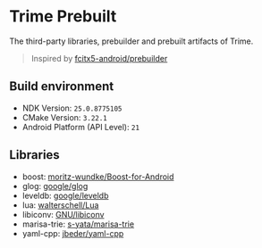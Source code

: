 # Trime Prebuilt

The third-party libraries, prebuilder and prebuilt artifacts of Trime.

> Inspired by [fcitx5-android/prebuilder](https://github.com/fcitx5-android/prebuilder)

## Build environment

- NDK Version: `25.0.8775105`
- CMake Version: `3.22.1`
- Android Platform (API Level): `21`


## Libraries

- boost: [moritz-wundke/Boost-for-Android](https://github.com/moritz-wundke/Boost-for-Android)
- glog: [google/glog](https://github.com/google/glog)
- leveldb: [google/leveldb](https://github.com/google/leveldb)
- lua: [walterschell/Lua](https://github.com/walterschell/Lua)
- libiconv: [GNU/libiconv](https://savannah.gnu.org/projects/libiconv)
- marisa-trie: [s-yata/marisa-trie](https://github.com/s-yata/marisa-trie)
- yaml-cpp: [jbeder/yaml-cpp](https://github.com/jbeder/yaml-cpp)

